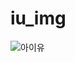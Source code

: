 # iu_img
![아이유](https://github.com/dnwntjsg/iu_img/assets/124858128/9249f4c8-27ef-4ae0-83d2-2ccb969b4073)
